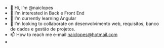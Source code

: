 - 👋 Hi, I’m @naiclopes 
- 👀 I’m interested in  Back e Front End
- 🌱 I’m currently learning Angular  
- 💞️ I’m looking to collaborate on  desenvolvimento web, requisitos, banco de dados e gestão de projetos. 
- 📫 How to reach me  e-mail naiclopes@hotmail.com
- 

<!---
naiclopes/naiclopes is a ✨ special ✨ repository because its `README.md` (this file) appears on your GitHub profile.
You can click the Preview link to take a look at your changes.
--->
